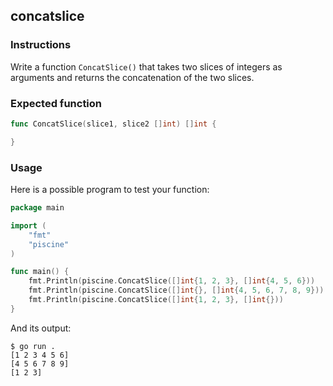 ## concatslice

### Instructions

Write a function `ConcatSlice()` that takes two slices of integers as arguments and returns the concatenation of the two slices.

### Expected function

```go
func ConcatSlice(slice1, slice2 []int) []int {

}
```

### Usage

Here is a possible program to test your function:

```go
package main

import (
	"fmt"
	"piscine"
)

func main() {
	fmt.Println(piscine.ConcatSlice([]int{1, 2, 3}, []int{4, 5, 6}))
	fmt.Println(piscine.ConcatSlice([]int{}, []int{4, 5, 6, 7, 8, 9}))
	fmt.Println(piscine.ConcatSlice([]int{1, 2, 3}, []int{}))
}
```

And its output:

```console
$ go run .
[1 2 3 4 5 6]
[4 5 6 7 8 9]
[1 2 3]
```
